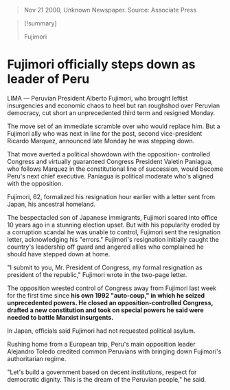 > Nov 21 2000, Unknown Newspaper. Source: Associate Press

>[!summary]
>
>Fujimori 

# Fujimori officially steps down as leader of Peru

LIMA — Peruvian President Alberto Fujimori, who brought leftist insurgencies and economic chaos to heel but ran roughshod over Peruvian democracy, cut short an unprecedented third term and resigned Monday. 

The move set of an immediate scramble over who would replace him. But a Fujimori ally who was next in line for the post, second vice-president Ricardo Marquez, announced late Monday he was stepping down.

That move averted a political showdown with the opposition- controlled Congress and virtually guaranteed Congress President Valetin Paniagua, who follows Marquez in the constitutional line of succession, would become Peru's next chief executive. Paniagua is political moderate who's aligned with the opposition. 

Fujimori, 62, formalized his resignation hour earlier with a letter sent from Japan, his ancestral homeland. 

The bespectacled son of Japanese immigrants, Fujimori soared into office 10 years ago in a stunning election upset. But with his popularity eroded by a corruption scandal he was unable to control, Fujimori sent the resignation letter, acknowledging his "errors." Fujimori's resignation initially caught the country's leadership off guard and angered allies who complained he should have stepped down at home. 

"I submit to you, Mr. President of Congress, my formal resignation as president of the republic," Fujimori wrote in the two-page letter. 

The opposition wrested control of Congress away from Fujimori last week for the first time since **his own 1992 "auto-coup," in which he seized unprecedented powers. He closed an opposition-controlled Congress, drafted a new constitution and took on special powers he said were needed to battle Marxist insurgents.** 

In Japan, officials said Fujimori had not requested political asylum. 

Rushing home from a European trip, Peru's main opposition leader Alejandro Toledo credited common Peruvians with bringing down Fujimori's authoritarian regime. 

"Let's build a government based on decent institutions, respect for democratic dignity. This is the dream of the Peruvian people," he said.